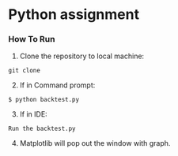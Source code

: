 # Python assignment

### How To Run
1. Clone the repository to local machine:
```
git clone 
```

2. If in Command prompt:
```
$ python backtest.py
```

3. If in IDE:
```
Run the backtest.py
```

4. Matplotlib will pop out the window with graph.
